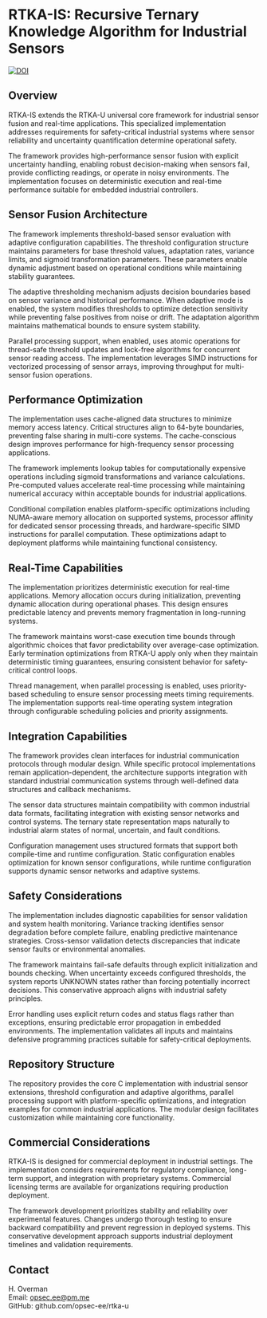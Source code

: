 # RTKA-IS: Recursive Ternary Knowledge Algorithm for Industrial Sensors

[![DOI](https://zenodo.org/badge/DOI/10.5281/zenodo.17148691.svg)](https://doi.org/10.5281/zenodo.17173499)


## Overview

RTKA-IS extends the RTKA-U universal core framework for industrial sensor fusion and real-time applications. This specialized implementation addresses requirements for safety-critical industrial systems where sensor reliability and uncertainty quantification determine operational safety.

The framework provides high-performance sensor fusion with explicit uncertainty handling, enabling robust decision-making when sensors fail, provide conflicting readings, or operate in noisy environments. The implementation focuses on deterministic execution and real-time performance suitable for embedded industrial controllers.

## Sensor Fusion Architecture

The framework implements threshold-based sensor evaluation with adaptive configuration capabilities. The threshold configuration structure maintains parameters for base threshold values, adaptation rates, variance limits, and sigmoid transformation parameters. These parameters enable dynamic adjustment based on operational conditions while maintaining stability guarantees.

The adaptive thresholding mechanism adjusts decision boundaries based on sensor variance and historical performance. When adaptive mode is enabled, the system modifies thresholds to optimize detection sensitivity while preventing false positives from noise or drift. The adaptation algorithm maintains mathematical bounds to ensure system stability.

Parallel processing support, when enabled, uses atomic operations for thread-safe threshold updates and lock-free algorithms for concurrent sensor reading access. The implementation leverages SIMD instructions for vectorized processing of sensor arrays, improving throughput for multi-sensor fusion operations.

## Performance Optimization

The implementation uses cache-aligned data structures to minimize memory access latency. Critical structures align to 64-byte boundaries, preventing false sharing in multi-core systems. The cache-conscious design improves performance for high-frequency sensor processing applications.

The framework implements lookup tables for computationally expensive operations including sigmoid transformations and variance calculations. Pre-computed values accelerate real-time processing while maintaining numerical accuracy within acceptable bounds for industrial applications.

Conditional compilation enables platform-specific optimizations including NUMA-aware memory allocation on supported systems, processor affinity for dedicated sensor processing threads, and hardware-specific SIMD instructions for parallel computation. These optimizations adapt to deployment platforms while maintaining functional consistency.

## Real-Time Capabilities

The implementation prioritizes deterministic execution for real-time applications. Memory allocation occurs during initialization, preventing dynamic allocation during operational phases. This design ensures predictable latency and prevents memory fragmentation in long-running systems.

The framework maintains worst-case execution time bounds through algorithmic choices that favor predictability over average-case optimization. Early termination optimizations from RTKA-U apply only when they maintain deterministic timing guarantees, ensuring consistent behavior for safety-critical control loops.

Thread management, when parallel processing is enabled, uses priority-based scheduling to ensure sensor processing meets timing requirements. The implementation supports real-time operating system integration through configurable scheduling policies and priority assignments.

## Integration Capabilities

The framework provides clean interfaces for industrial communication protocols through modular design. While specific protocol implementations remain application-dependent, the architecture supports integration with standard industrial communication systems through well-defined data structures and callback mechanisms.

The sensor data structures maintain compatibility with common industrial data formats, facilitating integration with existing sensor networks and control systems. The ternary state representation maps naturally to industrial alarm states of normal, uncertain, and fault conditions.

Configuration management uses structured formats that support both compile-time and runtime configuration. Static configuration enables optimization for known sensor configurations, while runtime configuration supports dynamic sensor networks and adaptive systems.

## Safety Considerations

The implementation includes diagnostic capabilities for sensor validation and system health monitoring. Variance tracking identifies sensor degradation before complete failure, enabling predictive maintenance strategies. Cross-sensor validation detects discrepancies that indicate sensor faults or environmental anomalies.

The framework maintains fail-safe defaults through explicit initialization and bounds checking. When uncertainty exceeds configured thresholds, the system reports UNKNOWN states rather than forcing potentially incorrect decisions. This conservative approach aligns with industrial safety principles.

Error handling uses explicit return codes and status flags rather than exceptions, ensuring predictable error propagation in embedded environments. The implementation validates all inputs and maintains defensive programming practices suitable for safety-critical deployments.

## Repository Structure

The repository provides the core C implementation with industrial sensor extensions, threshold configuration and adaptive algorithms, parallel processing support with platform-specific optimizations, and integration examples for common industrial applications. The modular design facilitates customization while maintaining core functionality.

## Commercial Considerations

RTKA-IS is designed for commercial deployment in industrial settings. The implementation considers requirements for regulatory compliance, long-term support, and integration with proprietary systems. Commercial licensing terms are available for organizations requiring production deployment.

The framework development prioritizes stability and reliability over experimental features. Changes undergo thorough testing to ensure backward compatibility and prevent regression in deployed systems. This conservative development approach supports industrial deployment timelines and validation requirements.

## Contact

H. Overman  
Email: opsec.ee@pm.me  
GitHub: github.com/opsec-ee/rtka-u
